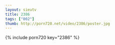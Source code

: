 ```yaml
--- 
layout: sieutv
title: 2386
tags: ["002"]
thumb: http://porn720.net/video/2386/poster.jpg
---
```

{% include porn720 key="2386" %} 
